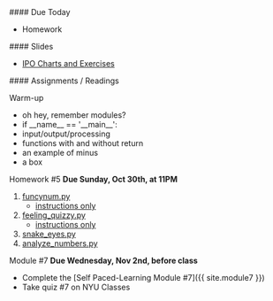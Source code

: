 <article class="due" markdown="block">
#### Due Today

* Homework

</article>

<article class="slides" markdown="block">
#### Slides

* [IPO Charts and Exercises](classes/13/ipo_function_exercises.html)

</article>

<article class="assignments" markdown="block">
#### Assignments / Readings		

Warm-up

* oh hey, remember modules?
* if \_\_name\_\_ == '\_\_main\_\_':
* input/output/processing
* functions with and without return
* an example of minus
* a box

Homework #5 __Due Sunday, Oct 30th, at 11PM__

1. [funcynum.py](homework/hw05/funcynum.py)
	* [instructions only](homework/hw05/funcynum.html)
2. [feeling_quizzy.py](homework/hw05/feeling_quizzy.py)
	* [instructions only](homework/hw05/feeling_quizzy.html)
3. [snake_eyes.py](homework/hw05/snake_eyes.py)
4. [analyze_numbers.py](homework/hw05/analyze_numbers.py)

Module #7 __Due Wednesday, Nov 2nd, before class__

* Complete the [Self Paced-Learning Module #7]({{ site.module7 }})
* Take quiz #7 on NYU Classes

<!--
Readings

* Read {{ site.bookq }} - Chapter 1

Assignments 

1. [questions.py](homework/hw01/questions.py) - 9 points
-->
</article>
<!--
<a name="class13"></a>

###Slides

* [About Class #13](classes/13/meta.html)
* [Midterm #1](classes/13/midterm.html)
* [Nested Loops Review](classes/13/nested-loops-review.html)
* [Turtle](classes/13/turtle.html)
* [Functions and Turtles](classes/13/functions.html)
* (Optional) [Approaching a Programming Problem - Dice Wars Game](classes/13/dicewars.html)

### Readings
__{{ site.bookq }}__

See readings for {{ site.bookt }}


__{{ site.bookt }}__

* [THINKSCI - Chapter 3](http://openbookproject.net/thinkcs/python/english3e/hello_little_turtles.html) (Turtle)
* [THINKSCI - Chapter 4](http://openbookproject.net/thinkcs/python/english3e/functions.html) (Functions)

### Handouts

[Annotated Solutions to Midterm #1](resources/handouts/midterm_1/midterm_1_008_solutions.pdf)

### Vocabulary

See the [glossary in Chapter 3 of {{ site.bookt }}](http://openbookproject.net/thinkcs/python/english3e/hello_little_turtles.html#glossary) 
-->
